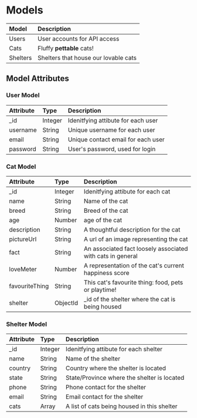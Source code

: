 # Models

| Model | Description |
| :--- | :--- |
| Users | User accounts for API access
| Cats | Fluffy **pettable** cats!
| Shelters | Shelters that house our lovable cats

## Model Attributes

### User Model
| Attribute | Type | Description |
| :--- | :--- | :--- |
| _id | Integer | Idenitfying attibute for each user
| username | String | Unique username for each user
| email | String | Unique contact email for each user
| password | String | User's password, used for login

### Cat Model
| Attribute | Type | Description |
| :--- | :--- | :--- |
| _id | Integer | Idenitfying attibute for each cat
| name | String | Name of the cat
| breed | String | Breed of the cat
| age | Number | age of the cat
| description | String | A thoughtful description for the cat
| pictureUrl | String | A url of an image representing the cat
| fact | String | An associated fact loosely associated with cats in general
| loveMeter | Number | A representation of the cat's current happiness score
| favouriteThing | String | This cat's favourite thing: food, pets or playtime!
| shelter | ObjectId | _id of the shelter where the cat is being housed 

### Shelter Model
| Attribute | Type | Description |
| :--- | :--- | :--- |
| _id | Integer | Idenitfying attibute for each shelter
| name | String | Name of the shelter
| country | String | Country where the shelter is located
| state | String | State/Province where the shelter is located
| phone | String | Phone contact for the shelter
| email | String | Email contact for the shelter
| cats | Array | A list of cats being housed in this shelter
